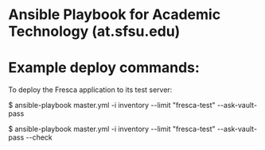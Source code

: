 # Ansible Playbook for Academic Technology (at.sfsu.edu)


# Example deploy commands:

To deploy the Fresca application to its test server:

$ ansible-playbook master.yml -i inventory --limit "fresca-test" --ask-vault-pass

$ ansible-playbook master.yml -i inventory --limit "fresca-test" --ask-vault-pass --check